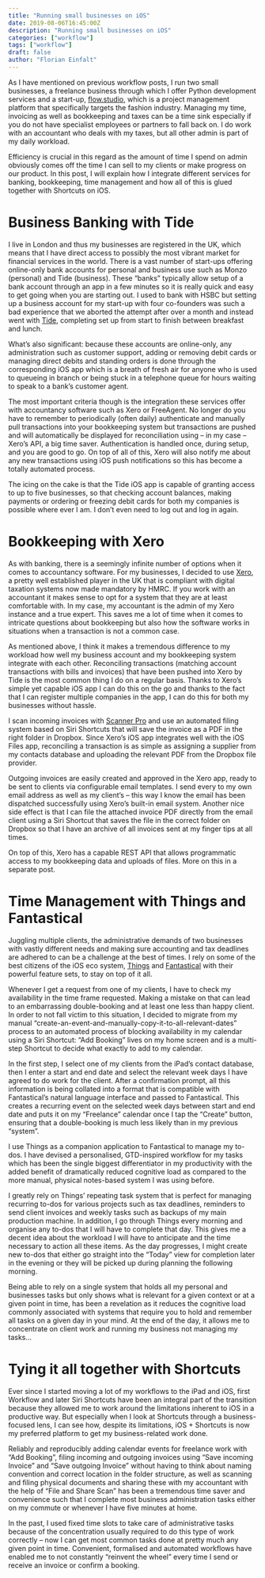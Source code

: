 ```yaml
---
title: "Running small businesses on iOS"
date: 2019-08-06T16:45:00Z
description: "Running small businesses on iOS"
categories: ["workflow"]
tags: ["workflow"]
draft: false
author: "Florian Einfalt"
---
```

As I have mentioned on previous workflow posts, I run two small businesses, a freelance business through which I offer Python development services and a start-up, [flow.studio](https://getflowstudio.com), which is a project management platform that specifically targets the fashion industry. Managing my time, invoicing as well as bookkeeping and taxes can be a time sink especially if you do not have specialist employees or partners to fall back on. I do work with an accountant who deals with my taxes, but all other admin is part of my daily workload.

Efficiency is crucial in this regard as the amount of time I spend on admin obviously comes off the time I can sell to my clients or make progress on our product. In this post, I will explain how I integrate different services for banking, bookkeeping, time management and how all of this is glued together with Shortcuts on iOS.
<!--more-->

# Business Banking with Tide

I live in London and thus my businesses are registered in the UK, which means that I have direct access to possibly the most vibrant market for financial services in the world. There is a vast number of start-ups offering online-only bank accounts for personal and business use such as Monzo (personal) and Tide (business). These “banks” typically allow setup of a bank account through an app in a few minutes so it is really quick and easy to get going when you are starting out. I used to bank with HSBC but setting up a business account for my start-up with four co-founders was such a bad experience that we aborted the attempt after over a month and instead went with [Tide](https://www.tide.co), completing set up from start to finish between breakfast and lunch.

What’s also significant: because these accounts are online-only, any administration such as customer support, adding or removing debit cards or managing direct debits and standing orders is done through the corresponding iOS app which is a breath of fresh air for anyone who is used to queueing in branch or being stuck in a telephone queue for hours waiting to speak to a bank’s customer agent.

The most important criteria though is the integration these services offer with accountancy software such as Xero or FreeAgent. No longer do you have to remember to periodically (often daily) authenticate and manually pull transactions into your bookkeeping system but transactions are pushed and will automatically be displayed for reconciliation using – in my case – Xero’s API, a big time saver. Authentication is handled once, during setup, and you are good to go. On top of all of this, Xero will also notify me about any new transactions using iOS push notifications so this has become a totally automated process.

The icing on the cake is that the Tide iOS app is capable of granting access to up to five businesses, so that checking account balances, making payments or ordering or freezing debit cards for both my companies is possible where ever I am. I don’t even need to log out and log in again.

# Bookkeeping with Xero

As with banking, there is a seemingly infinite number of options when it comes to accountancy software. For my businesses, I decided to use [Xero](https://www.xero.com), a pretty well established player in the UK that is compliant with digital taxation systems now made mandatory by HMRC. If you work with an accountant it makes sense to opt for a system that they are at least comfortable with. In my case, my accountant is the admin of my Xero instance and a true expert. This saves me a lot of time when it comes to intricate questions about bookkeeping but also how the software works in situations when a transaction is not a common case.

As mentioned above, I think it makes a tremendous difference to my workload how well my business account and my bookkeeping system integrate with each other. Reconciling transactions (matching account transactions with bills and invoices) that have been pushed into Xero by Tide is the most common thing I do on a regular basis. Thanks to Xero’s simple yet capable iOS app I can do this on the go and thanks to the fact that I can register multiple companies in the app, I can do this for both my businesses without hassle.

I scan incoming invoices with [Scanner Pro](https://readdle.com/scannerpro) and use an automated filing system based on Siri Shortcuts that will save the invoice as a PDF in the right folder in Dropbox. Since Xero’s iOS app integrates well with the iOS Files app, reconciling a transaction is as simple as assigning a supplier from my contacts database and uploading the relevant PDF from the Dropbox file provider.

Outgoing invoices are easily created and approved in the Xero app, ready to be sent to clients via configurable email templates. I send every to my own email address as well as my client’s – this way I know the email has been dispatched successfully using Xero’s built-in email system. Another nice side effect is that I can file the attached invoice PDF directly from the email client using a Siri Shortcut that saves the file in the correct folder on Dropbox so that I have an archive of all invoices sent at my finger tips at all times.

On top of this, Xero has a capable REST API that allows programmatic access to my bookkeeping data and uploads of files. More on this in a separate post.

# Time Management with Things and Fantastical

Juggling multiple clients, the administrative demands of two businesses with vastly different needs and making sure accounting and tax deadlines are adhered to can be a challenge at the best of times. I rely on some of the best citizens of the iOS eco system, [Things](https://culturedcode.com/things) and [Fantastical](https://flexibits.com/fantastical-iphone) with their powerful feature sets, to stay on top of it all.

Whenever I get a request from one of my clients, I have to check my availability in the time frame requested. Making a mistake on that can lead to an embarrassing double-booking and at least one less than happy client. In order to not fall victim to this situation, I decided to migrate from my manual “create-an-event-and-manually-copy-it-to-all-relevant-dates” process to an automated process of blocking availability in my calendar using a Siri Shortcut: “Add Booking” lives on my home screen and is a multi-step Shortcut to decide what exactly to add to my calendar.

In the first step, I select one of my clients from the iPad’s contact database, then I enter a start and end date and select the relevant week days I have agreed to do work for the client. After a confirmation prompt, all this information is being collated into a format that is compatible with Fantastical’s natural language interface and passed to Fantastical. This creates a recurring event on the selected week days between start and end date and puts it on my “Freelance” calendar once I tap the “Create” button, ensuring that a double-booking is much less likely than in my previous “system”.

I use Things as a companion application to Fantastical to manage my to-dos. I have devised a personalised, GTD-inspired workflow for my tasks which has been the single biggest differentiator in my productivity with the added benefit of dramatically reduced cognitive load as compared to the more manual, physical notes-based system I was using before.

I greatly rely on Things’ repeating task system that is perfect for managing recurring to-dos for various projects such as tax deadlines, reminders to send client invoices and weekly tasks such as backups of my main production machine. In addition, I go through Things every morning and organise any to-dos that I will have to complete that day. This gives me a decent idea about the workload I will have to anticipate and the time necessary to action all these items. As the day progresses, I might create new to-dos that either go straight into the “Today” view for completion later in the evening or they will be picked up during planning the following morning.

Being able to rely on a single system that holds all my personal and businesses  tasks but only shows what is relevant for a given context or at a given point in time, has been a revelation as it reduces the cognitive load commonly associated with systems that require you to hold and remember all tasks on a given day in your mind. At the end of the day, it allows me to concentrate on client work and running my business not managing my tasks...

# Tying it all together with Shortcuts

Ever since I started moving a lot of my workflows to the iPad and iOS, first Workflow and later Siri Shortcuts have been an integral part of the transition because they allowed me to work around the limitations inherent to iOS in a productive way. But especially when I look at Shortcuts through a business-focused lens, I can see how, despite its limitations, iOS + Shortcuts is now my preferred platform to get my business-related work done.

Reliably and reproducibly adding calendar events for freelance work with “Add Booking”, filing incoming and outgoing invoices using “Save incoming Invoice” and “Save outgoing Invoice” without having to think about naming convention and correct location in the folder structure, as well as scanning and filing physical documents and sharing these with my accountant with the help of “File and Share Scan” has been a tremendous time saver and convenience such that I complete most business administration tasks either on my commute or whenever I have five minutes at home.

In the past, I used fixed time slots to take care of administrative tasks because of the concentration usually required to do this type of work correctly – now I can get most common tasks done at pretty much any given point in time. Convenient, formalised and automated workflows have enabled me to not constantly “reinvent the wheel” every time I send or receive an invoice or confirm a booking.